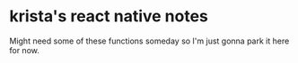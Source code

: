 # krista's react native notes

Might need some of these functions someday so I'm just gonna park it here for now.
